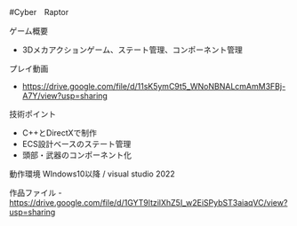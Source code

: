 #Cyber　Raptor

ゲーム概要
- 3Dメカアクションゲーム、ステート管理、コンポーネント管理

プレイ動画
- https://drive.google.com/file/d/11sK5ymC9t5_WNoNBNALcmAmM3FBj-A7Y/view?usp=sharing

技術ポイント
- C++とDirectXで制作
- ECS設計ベースのステート管理
- 頭部・武器のコンポーネント化

動作環境
WIndows10以降 / visual studio 2022

作品ファイル
-https://drive.google.com/file/d/1GYT9ltzilXhZ5I_w2EiSPybST3aiaqVC/view?usp=sharing

<!---
C2-Hounds/C2-Hounds is a ✨ special ✨ repository because its `README.md` (this file) appears on your GitHub profile.
You can click the Preview link to take a look at your changes.
--->

